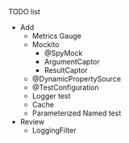 TODO list
* Add
  * Metrics Gauge
  * Mockito
    * @SpyMock
    * ArgumentCaptor
    * ResultCaptor
  * @DynamicPropertySource
  * @TestConfiguration
  * Logger test
  * Cache
  * Parameterized Named test
* Review
  * LoggingFilter
